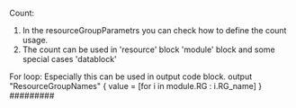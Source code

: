 Count: 
  1. In the resourceGroupParametrs you can check how to define the count usage.
  2. The count can be used in 'resource' block 'module' block and some special cases 'datablock'

For loop: Especially this can be used in output code block.
    output "ResourceGroupNames" {
        value = [for i in module.RG : i.RG_name]
     }   
#########
